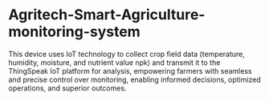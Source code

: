 # Agritech-Smart-Agriculture-monitoring-system 

This device uses IoT technology to collect crop field data (temperature, humidity, moisture, and nutrient value npk) and transmit it to the ThingSpeak IoT platform for analysis, empowering farmers with seamless and precise control over monitoring, enabling informed decisions, optimized operations, and superior outcomes. 

